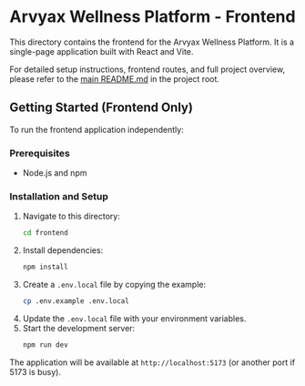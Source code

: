 # Arvyax Wellness Platform - Frontend

This directory contains the frontend for the Arvyax Wellness Platform. It is a single-page application built with React and Vite.

For detailed setup instructions, frontend routes, and full project overview, please refer to the [main README.md](../README.md) in the project root.

## Getting Started (Frontend Only)

To run the frontend application independently:

### Prerequisites

*   Node.js and npm

### Installation and Setup

1.  Navigate to this directory:
    ```bash
    cd frontend
    ```
2.  Install dependencies:
    ```bash
    npm install
    ```
2.  Create a `.env.local` file by copying the example:
    ```bash
    cp .env.example .env.local
    ```
3.  Update the `.env.local` file with your environment variables.
4.  Start the development server:
    ```bash
    npm run dev
    ```

The application will be available at `http://localhost:5173` (or another port if 5173 is busy).